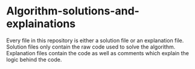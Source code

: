 # Algorithm-solutions-and-explainations

Every file in this repository is either a solution file or an explanation file. Solution files only contain the raw code used to solve the algorithm. Explanation files contain the code as well as comments which explain the logic behind the code.
